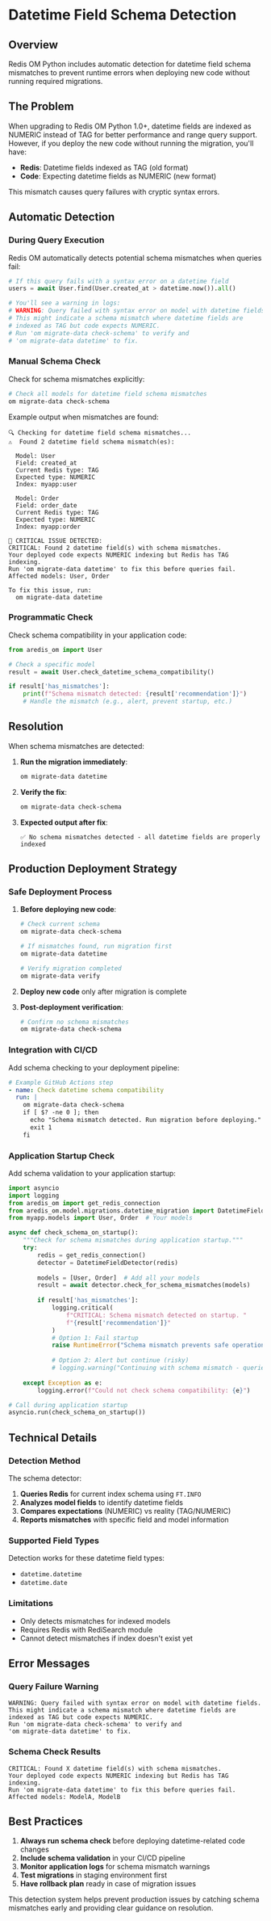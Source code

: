 # Datetime Field Schema Detection

## Overview

Redis OM Python includes automatic detection for datetime field schema mismatches to prevent runtime errors when deploying new code without running required migrations.

## The Problem

When upgrading to Redis OM Python 1.0+, datetime fields are indexed as NUMERIC instead of TAG for better performance and range query support. However, if you deploy the new code without running the migration, you'll have:

- **Redis**: Datetime fields indexed as TAG (old format)
- **Code**: Expecting datetime fields as NUMERIC (new format)

This mismatch causes query failures with cryptic syntax errors.

## Automatic Detection

### During Query Execution

Redis OM automatically detects potential schema mismatches when queries fail:

```python
# If this query fails with a syntax error on a datetime field
users = await User.find(User.created_at > datetime.now()).all()

# You'll see a warning in logs:
# WARNING: Query failed with syntax error on model with datetime fields.
# This might indicate a schema mismatch where datetime fields are
# indexed as TAG but code expects NUMERIC.
# Run 'om migrate-data check-schema' to verify and
# 'om migrate-data datetime' to fix.
```

### Manual Schema Check

Check for schema mismatches explicitly:

```bash
# Check all models for datetime field schema mismatches
om migrate-data check-schema
```

Example output when mismatches are found:
```
🔍 Checking for datetime field schema mismatches...
⚠️  Found 2 datetime field schema mismatch(es):

  Model: User
  Field: created_at
  Current Redis type: TAG
  Expected type: NUMERIC
  Index: myapp:user

  Model: Order
  Field: order_date
  Current Redis type: TAG
  Expected type: NUMERIC
  Index: myapp:order

🚨 CRITICAL ISSUE DETECTED:
CRITICAL: Found 2 datetime field(s) with schema mismatches.
Your deployed code expects NUMERIC indexing but Redis has TAG indexing.
Run 'om migrate-data datetime' to fix this before queries fail.
Affected models: User, Order

To fix this issue, run:
  om migrate-data datetime
```

### Programmatic Check

Check schema compatibility in your application code:

```python
from aredis_om import User

# Check a specific model
result = await User.check_datetime_schema_compatibility()

if result['has_mismatches']:
    print(f"Schema mismatch detected: {result['recommendation']}")
    # Handle the mismatch (e.g., alert, prevent startup, etc.)
```

## Resolution

When schema mismatches are detected:

1. **Run the migration immediately**:
   ```bash
   om migrate-data datetime
   ```

2. **Verify the fix**:
   ```bash
   om migrate-data check-schema
   ```

3. **Expected output after fix**:
   ```
   ✅ No schema mismatches detected - all datetime fields are properly indexed
   ```

## Production Deployment Strategy

### Safe Deployment Process

1. **Before deploying new code**:
   ```bash
   # Check current schema
   om migrate-data check-schema
   
   # If mismatches found, run migration first
   om migrate-data datetime
   
   # Verify migration completed
   om migrate-data verify
   ```

2. **Deploy new code** only after migration is complete

3. **Post-deployment verification**:
   ```bash
   # Confirm no schema mismatches
   om migrate-data check-schema
   ```

### Integration with CI/CD

Add schema checking to your deployment pipeline:

```yaml
# Example GitHub Actions step
- name: Check datetime schema compatibility
  run: |
    om migrate-data check-schema
    if [ $? -ne 0 ]; then
      echo "Schema mismatch detected. Run migration before deploying."
      exit 1
    fi
```

### Application Startup Check

Add schema validation to your application startup:

```python
import asyncio
import logging
from aredis_om import get_redis_connection
from aredis_om.model.migrations.datetime_migration import DatetimeFieldDetector
from myapp.models import User, Order  # Your models

async def check_schema_on_startup():
    """Check for schema mismatches during application startup."""
    try:
        redis = get_redis_connection()
        detector = DatetimeFieldDetector(redis)
        
        models = [User, Order]  # Add all your models
        result = await detector.check_for_schema_mismatches(models)
        
        if result['has_mismatches']:
            logging.critical(
                f"CRITICAL: Schema mismatch detected on startup. "
                f"{result['recommendation']}"
            )
            # Option 1: Fail startup
            raise RuntimeError("Schema mismatch prevents safe operation")
            
            # Option 2: Alert but continue (risky)
            # logging.warning("Continuing with schema mismatch - queries may fail")
            
    except Exception as e:
        logging.error(f"Could not check schema compatibility: {e}")

# Call during application startup
asyncio.run(check_schema_on_startup())
```

## Technical Details

### Detection Method

The schema detector:

1. **Queries Redis** for current index schema using `FT.INFO`
2. **Analyzes model fields** to identify datetime fields
3. **Compares expectations** (NUMERIC) vs reality (TAG/NUMERIC)
4. **Reports mismatches** with specific field and model information

### Supported Field Types

Detection works for these datetime field types:
- `datetime.datetime`
- `datetime.date`

### Limitations

- Only detects mismatches for indexed models
- Requires Redis with RediSearch module
- Cannot detect mismatches if index doesn't exist yet

## Error Messages

### Query Failure Warning
```
WARNING: Query failed with syntax error on model with datetime fields.
This might indicate a schema mismatch where datetime fields are
indexed as TAG but code expects NUMERIC.
Run 'om migrate-data check-schema' to verify and
'om migrate-data datetime' to fix.
```

### Schema Check Results
```
CRITICAL: Found X datetime field(s) with schema mismatches.
Your deployed code expects NUMERIC indexing but Redis has TAG indexing.
Run 'om migrate-data datetime' to fix this before queries fail.
Affected models: ModelA, ModelB
```

## Best Practices

1. **Always run schema check** before deploying datetime-related code changes
2. **Include schema validation** in your CI/CD pipeline
3. **Monitor application logs** for schema mismatch warnings
4. **Test migrations** in staging environment first
5. **Have rollback plan** ready in case of migration issues

This detection system helps prevent production issues by catching schema mismatches early and providing clear guidance on resolution.
